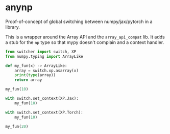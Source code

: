 # anynp
Proof-of-concept of global switching between numpy/jax/pytorch in a library. 

This is a wrapper around the Array API and the `array_api_compat` lib. It adds a stub for the `np` type so that mypy doesn't complain and a context handler. 


```python
from switcher import switch, XP
from numpy.typing import ArrayLike 

def my_fun(x) -> ArrayLike:
    array = switch.xp.asarray(x)
    print(type(array))
    return array

my_fun(10)

with switch.set_context(XP.Jax):
    my_fun(10)

with switch.set_context(XP.Torch):
    my_fun(10)

my_fun(20)
```